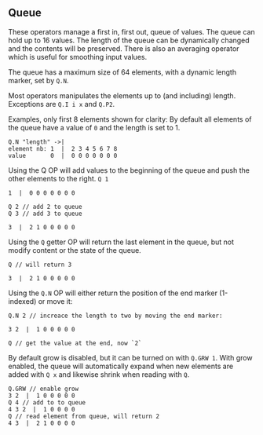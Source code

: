 ## Queue
These operators manage a first in, first out, queue of values. The queue can 
hold up to 16 values. The length of the queue can be dynamically changed and 
the contents will be preserved. There is also an averaging operator which is 
useful for smoothing input values.

The queue has a maximum size of 64 elements, with a dynamic length marker,
set by `Q.N`.

Most operators manipulates the elements up to (and including) length. Exceptions are `Q.I i x` and `Q.P2`.

Examples, only first 8 elements shown for clarity:
By default all elements of the queue have a value of `0` and the length is set to 1.
```
Q.N "length" ->| 
element nb: 1  |  2 3 4 5 6 7 8 
value       0  |  0 0 0 0 0 0 0
```

Using the Q OP will add values to the beginning of the queue and push the other elements to the right.
`Q 1`
```
1  |  0 0 0 0 0 0 0

Q 2 // add 2 to queue
Q 3 // add 3 to queue

3  |  2 1 0 0 0 0 0
```

Using the `Q` getter OP will return the last element in the queue, but not modify content or the state of the queue.

```
Q // will return 3

3  |  2 1 0 0 0 0 0
```

Using the `Q.N` OP will either return the position of the end marker (1-indexed) or move it:

```
Q.N 2 // increace the length to two by moving the end marker:

3 2  |  1 0 0 0 0 0

Q // get the value at the end, now `2`
```

By default grow is disabled, but it can be turned on with `Q.GRW 1`. With grow enabled, the queue will automatically expand when new elements are added with `Q x` and likewise shrink when reading with `Q`.

```
Q.GRW // enable grow
3 2  |  1 0 0 0 0 0
Q 4 // add to to queue
4 3 2  |  1 0 0 0 0
Q // read element from queue, will return 2
4 3  |  2 1 0 0 0 0
```

